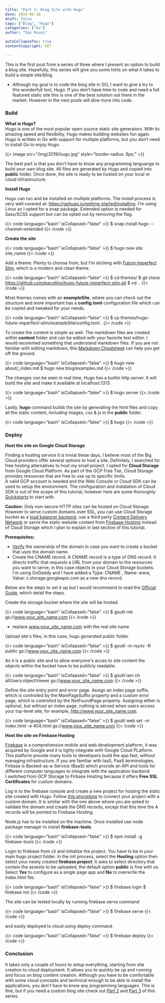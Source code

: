 ```yaml
---
title: "Part 1: Blog Site with Hugo"
date: 2019-05-10
draft: false
tags: ["Blog", "Hugo"]
categories: ["Go"]
author: "Dan Rusei"

autoCollapseToc: true
contentCopyright: MIT

---
```


This is the first post from a series of three where I present an option to build a blog site.
Hopefully, this series will give you some hints on what it takes to build a simple site/blog.  
* Although my goal is to code the blog site in GO, I want to give a try to this wonderfull tool, Hugo. If you don't have time to code and need a full featured static site this is one of the best solution out there in the market. However in the next posts will dive more into code.

### Build

**What is Hugo?**   
Hugo is one of the most popular open-source static site generators. With its amazing speed and flexibility, Hugo makes building websites fun again. Hugo is written in Go with support for multiple platforms, but you don’t need to install Go to enjoy Hugo.

{{< image src="/img/2019/hugo.jpg" style="border-radius: 8px;" >}}

The best part is that you don't have to know any programming languange to build your own blog site.
All files are generated by Hugo and copied into **public** folder. Once done, the site is ready to be hosted on your local or cloud infrastructure. 

**Install Hugo**

Hugo can run and be installed on multiple platforms. The install process is very well covered at: https://gohugo.io/getting-started/installing. I'm using Linux so I opted for a snap package. Extended option is needed for Sass/SCSS support but can be opted out by removing the flag.

{{< code language="bash" isCollapsed="false" >}}
$ snap install hugo --channel=extended
{{< /code >}}

**Create the site**

{{< code language="bash" isCollapsed="false" >}}
$ hugo new site site_name
{{< /code >}}

Add a theme. Plenty to choose from, but I'm sticking with [Future Imperfect Slim](https://themes.gohugo.io/hugo-future-imperfect-slim/),  which is a modern and clean theme.

{{< code language="bash" isCollapsed="false" >}}
$ cd themes/
$ git clone https://github.com/pacollins/hugo-future-imperfect-slim.git
$ cd ..
{{< /code >}}

Most themes comes with an **exampleSite**, where you can check out the structure and more important has a **config.toml** configuration file which can be copied and tweaked for your needs.

{{< code language="bash" isCollapsed="false" >}}
$ cp themes/hugo-future-imperfect-slim/exampleSite/config.toml .
{{< /code >}}

To create the content is simple as well. The markdown files are created within **content** folder and can be edited with your favorite text editor. I would recommed something that understand markdown files.
If you are not familiar with editing markdown, this [Markdown Cheatsheet](https://github.com/adam-p/markdown-here/wiki/Markdown-Cheatsheet) can help you get off the ground.

{{< code language="bash" isCollapsed="false" >}}
$ hugo new about/_index.md
$ hugo new blog/examples.md
{{< /code >}}

The changes can be seen in real time, Hugo has a builtin http server. It will build the site and make it available at localhost:1313.

{{< code language="bash" isCollapsed="false" >}}
$ hugo server
{{< /code >}}

Lastly, **hugo** command builds the site by generating the html files and copy all the static content, including images, css & js in the **public** folder.

{{< code language="bash" isCollapsed="false" >}}
$ hugo
{{< /code >}}

### Deploy

**Host the site on Google Cloud Storage** 

Finding a hosting service it is trivial these days, I believe most of the Big Cloud providers offer several options to host a site. Definitely, I searched for free hosting alternatives to host my small project. I opted for **Cloud Storage** from Google Cloud Platform. As part of the GCP Free Tier, Cloud Storage provides resources that are free to use up to specific limits.  
A valid GCP account is needed and the Web Console or Cloud SDK can be used to setup the environment. The configuration and instalation of Cloud SDK is out of the scope of this tutorial,
however here are some thoroughly [Quickstarts](https://cloud.google.com/sdk/docs/quickstarts) to start with.

**Caution:** Only non-secure HTTP sites can be hosted on Cloud Storage. However to serve custom domains over SSL, you can use Cloud Storage bucket as a [load balancer backend](https://cloud.google.com/load-balancing/docs/https/adding-a-backend-bucket-to-content-based-load-balancing), use a third party [Content Delivery Network](https://cloudplatform.googleblog.com/2015/09/push-google-cloud-origin-content-out-to-users.html) or serve the static website content from [Firebase Hosting](https://firebase.google.com/docs/hosting) instead of Cloud Storage which I plan to explain in last section of this tutorial.  

**Prerequisites:**  

* [Verify](https://cloud.google.com/storage/docs/domain-name-verification#verification) the ownership of the domain in case you want to create a bucket that uses the domain name.  
* Create the CNAME record. A CNAME record is a type of DNS record. It directs traffic that requests a URL from your domain to the resources you want to serve, in this case objects in your Cloud Storage buckets. I'm using GoDaddy and I have added a Type: CNAME , Name: www, Value: c.storage.googleapis.com as a new dns record.

Below are the steps to set it up but I would recommend to read the [Official Guide](https://cloud.google.com/storage/docs/hosting-static-website), which detail the steps.

Create the storage bucket where the site will be hosted.

{{< code language="bash" isCollapsed="false" >}}
$ gsutil mb gs://www.your_site_name.com
{{< /code >}}

* replace www.your_site_name.com with the real site name

Upload site's files, in this case, hugo generated public folder.

{{< code language="bash" isCollapsed="false" >}}
$ gsutil -m rsync -R public gs://www.your_site_name.com
{{< /code >}}

As it is a public site and to allow everyone's acces to site content the objects within the bucket have to be publicly readable.

{{< code language="bash" isCollapsed="false" >}}
$ gsutil iam ch allUsers:objectViewer gs://www.your_site_name.com
{{< /code >}}

Define the site entry point and error page. Assign an index page suffix, which is controlled by the MainPageSuffix property and a custom error page, which is controlled by the NotFoundPage property. Assigning either is optional, but without an index page, nothing is served when users access your top-level site, for example, http://www.your_site_name.com.

{{< code language="bash" isCollapsed="false" >}}
$ gsutil web set -m index.html -e 404.html gs://www.your_site_name.com
{{< /code >}}

**Host the site on Firebase Hosting** 

[Firebase](https://firebase.google.com/) is a comprehensive mobile and web development platform, it was acquired by Google and it is tighly integrate with Google Cloud PLatform. This platform provide many tools to developers build the app fast, without managing infrastructure. If you are familiar with IaaS, PaaS terminologies, Firbase is Backed-as-a-Service (BaaS) which provide an API and tools for different computer languages to integrate with the application backend.  
I switched from  GCP Storage to Firbase Hosting because it offers **Free SSL Certificates** for custom domains.

Log in to the firebase console and create a new project for hosting the static site created with Hugo.
Follow [this procedure](https://firebase.google.com/docs/hosting/custom-domain) to connect your project with a custom domain. It is similar with the one above where you are asked to validate the domain and create the DNS records, except that this time the A records will be pointed to Firebase Hosting.

Node.js has to be installed on the machine. Once installed use node package manager to install **firebase-tools**.

{{< code language="bash" isCollapsed="false" >}}
$ npm install -g firebase-tools
{{< /code >}}

Login to firebase from cli and initialize the project. You have to be in your main hugo project folder.
In the init process, select the **Hosting** option then select your newly created **firebase project**. It asks to select directory that contain the assests to be uploaded, the default option **public** is fine with us. Select **Yes** to configure as a single page app and **No** to overwrite the index.html file.

{{< code language="bash" isCollapsed="false" >}}
$ firebase login
$ firebase init
{{< /code >}}

The site can be tested locally by running firebase serve command

{{< code language="bash" isCollapsed="false" >}}
$ firebase serve
{{< /code >}}

and easily deployed to cloud using deploy command.

{{< code language="bash" isCollapsed="false" >}}
$ firebase deploy
{{< /code >}}

### Conclusion

It takes only a couple of hours to setup everything, starting from site creation to cloud deployment. It allows you to quickly be up and running and focus on blog content creation. Although you have to be comfortable with some cloud concepts and technical enough to be able to install the applications, you don't have to know any programming languages. This is fine, but if you need a custom blog site check out [Part 2](https://dev-state.com/blog/blog_site_code/) and [Part 3](https://dev-state.com/blog/blog_site_buffalo/) of this series. 